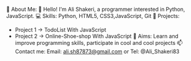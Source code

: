 💫 About Me:
👋 Hello! I'm Ali Shakeri, a programmer interested in Python, JavaScript.
💻 Skills: Python, HTML5, CSS3,JavaScript, Git
📂 Projects:
- Project 1 -> TodoList With JavaScript
- Project 2 -> Online-Shoe-shop With JavaScript
🎯 Aims: Learn and improve programming skills, participate in cool and cool projects
📫 Contact me: Email: ali.sh87873@gmail.com or Tel: @Ali_Shakeri83